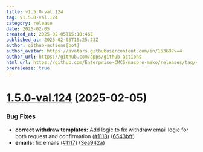 ```yaml
---
title: v1.5.0-val.124
tag: v1.5.0-val.124
category: release
date: 2025-02-05
created_at: 2025-02-05T15:10:46Z
published_at: 2025-02-05T15:25:23Z
author: github-actions[bot]
author_avatar: https://avatars.githubusercontent.com/in/15368?v=4
author_url: https://github.com/apps/github-actions
html_url: https://github.com/Enterprise-CMCS/macpro-mako/releases/tag/v1.5.0-val.124
prerelease: true
---
```


# [1.5.0-val.124](https://github.com/Enterprise-CMCS/macpro-mako/compare/v1.5.0-val.123...v1.5.0-val.124) (2025-02-05)


### Bug Fixes

* **correct withdraw templates:** Add logic to fix withdraw email logic for both request and confirmation ([#1118](https://github.com/Enterprise-CMCS/macpro-mako/issues/1118)) ([6543bff](https://github.com/Enterprise-CMCS/macpro-mako/commit/6543bff9fd13424517158b1c7c421658225ae72e))
* **emails:** fix  emails  ([#1117](https://github.com/Enterprise-CMCS/macpro-mako/issues/1117)) ([3ea942a](https://github.com/Enterprise-CMCS/macpro-mako/commit/3ea942a3f15316d8988fae80a6f7bbacdd75e1c3))




